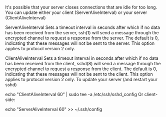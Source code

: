 It's possible that your server closes connections that are idle for too long. You can update either your client (ServerAliveInterval) or your server (ClientAliveInterval)

 ServerAliveInterval
         Sets a timeout interval in seconds after which if no data has
         been received from the server, ssh(1) will send a message through
         the encrypted channel to request a response from the server.  The
         default is 0, indicating that these messages will not be sent to
         the server.  This option applies to protocol version 2 only.

 ClientAliveInterval
         Sets a timeout interval in seconds after which if no data has
         been received from the client, sshd(8) will send a message
         through the encrypted channel to request a response from the
         client.  The default is 0, indicating that these messages will
         not be sent to the client.  This option applies to protocol
         version 2 only.
To update your server (and restart your sshd)

echo "ClientAliveInterval 60" | sudo tee -a /etc/ssh/sshd_config
Or client-side:

echo "ServerAliveInterval 60" >> ~/.ssh/config 
